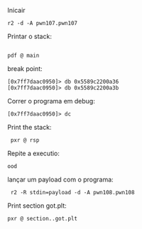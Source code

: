 
Inicair 
```
r2 -d -A pwn107.pwn107 

```

Printar o stack: 

```

pdf @ main
```

break point:

```
[0x7ff7daac0950]> db 0x5589c2200a36
[0x7ff7daac0950]> db 0x5589c2200a3b

```

Correr o programa em debug:

```
[0x7ff7daac0950]> dc

```


Print the stack:
```
 pxr @ rsp

```

Repite a executio:

 ```
ood

```

lançar um payload com o programa:

```
 r2 -R stdin=payload -d -A pwn108.pwn108

```

Print section got.plt:

```
pxr @ section..got.plt

```
